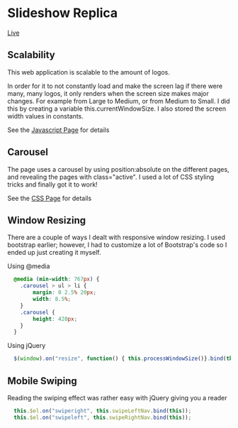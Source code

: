 # Slideshow Replica
[Live](http://derekwychan.com/responsive-carousel/html/responsive-carousel.html)

## Scalability

This web application is scalable to the amount of logos.

In order for it to not constantly load and make the screen lag if there were many, many logos, it only renders when the screen size makes major changes. For example from Large to Medium, or from Medium to Small. I did this by creating a variable this.currentWindowSize. I also stored the screen width values in constants.

See the [Javascript Page](https://github.com/derekchan916/responsive-carousel/blob/master/js/responsive-carousel.js) for details

## Carousel

The page uses a carousel by using position:absolute on the different pages, and revealing the pages with class="active". I used a lot of CSS styling tricks and finally got it to work!

See the [CSS Page](https://github.com/derekchan916/responsive-carousel/blob/master/css/responsive-carousel.css) for details

## Window Resizing

There are a couple of ways I dealt with responsive window resizing. I used bootstrap earlier; however, I had to customize a lot of Bootstrap's code so I ended up just creating it  myself.

Using @media
```css
  @media (min-width: 767px) {
    .carousel > ul > li {
        margin: 0 2.5% 20px;
        width: 8.5%;
    }
    .carousel {
        height: 420px;
    }
  }
```

Using jQuery
```Javascript
  $(window).on("resize", function() { this.processWindowSize()}.bind(this));
```
## Mobile Swiping

Reading the swiping effect was rather easy with jQuery giving you a reader
```Javascript
  this.$el.on("swiperight", this.swipeLeftNav.bind(this));
  this.$el.on("swipeleft", this.swipeRightNav.bind(this));
```
